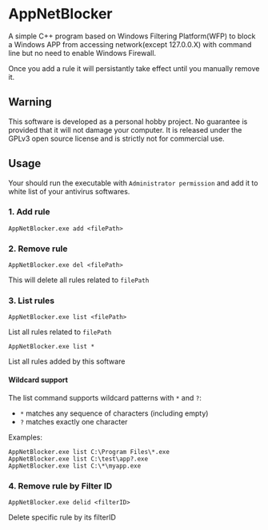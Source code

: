# AppNetBlocker
A simple C++ program based on Windows Filtering Platform(WFP) to block a Windows APP from accessing network(except 127.0.0.X) with command line but no need to enable Windows Firewall.

Once you add a rule it will persistantly take effect until you manually remove it.

## Warning

This software is developed as a personal hobby project. No guarantee is provided that it will not damage your computer. It is released under the GPLv3 open source license and is strictly not for commercial use.

## Usage

Your should run the executable with `Administrator permission` and add it to white list of your antivirus softwares.

### 1. Add rule

```
AppNetBlocker.exe add <filePath>
```



### 2. Remove rule

```
AppNetBlocker.exe del <filePath>
```

This will delete all rules related to `filePath`



### 3. List rules

```
AppNetBlocker.exe list <filePath>
```

List all rules related to `filePath`

```
AppNetBlocker.exe list *
```

List all rules added by this software

#### Wildcard support

The list command supports wildcard patterns with `*` and `?`:
- `*` matches any sequence of characters (including empty)
- `?` matches exactly one character

Examples:
```
AppNetBlocker.exe list C:\Program Files\*.exe
AppNetBlocker.exe list C:\test\app?.exe
AppNetBlocker.exe list C:\*\myapp.exe
```

### 4. Remove rule by Filter ID

```
AppNetBlocker.exe delid <filterID>
```

Delete specific rule by its filterID
